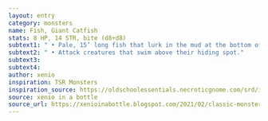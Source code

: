 ```yaml
---
layout: entry 
category: monsters
name: Fish, Giant Catfish
stats: 8 HP, 14 STR, bite (d8+d8)
subtext1: " • Pale, 15’ long fish that lurk in the mud at the bottom of lakes and rivers."
subtext2: " • Attack creatures that swim above their hiding spot."
subtext3: 
subtext4: 
author: xenio
inspiration: TSR Monsters
inspiration_source: https://oldschoolessentials.necroticgnome.com/srd/index.php/Monster_Descriptions
source: xenio in a bottle
source_url: https://xenioinabottle.blogspot.com/2021/02/classic-monsters-for-cairnito-part-1.html
---
```

